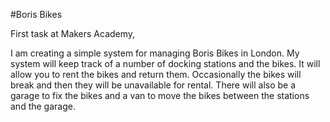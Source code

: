 #Boris Bikes

First task at Makers Academy, 


I am creating a simple system for managing Boris Bikes in London. My system will keep track of a number of docking stations and the bikes. It will allow you to rent the bikes and return them. Occasionally the bikes will break and then they will be unavailable for rental. There will also be a garage to fix the bikes and a van to move the bikes between the stations and the garage.